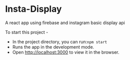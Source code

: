 # Insta-Display
A react app using firebase and instagram basic display api

To start this project - 
 - In the project directory, you can run:`npm start`
 - Runs the app in the development mode.<br />
 - Open [http://localhost:3000](http://localhost:3000) to view it in the browser.
